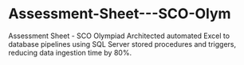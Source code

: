 # Assessment-Sheet---SCO-Olym
Assessment Sheet - SCO Olympiad Architected automated Excel to database pipelines using SQL Server stored procedures and triggers, reducing data ingestion time by 80%.
